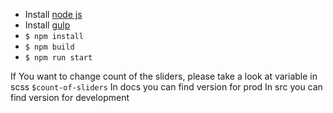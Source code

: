 - Install [node js](https://nodejs.org/uk/download/)
- Install [gulp](https://gulpjs.com/)
- `$ npm install`
- `$ npm build`
- `$ npm run start`

If You want to change count of the sliders, please take a look at variable in scss `$count-of-sliders`
In docs you can find version for prod
In src you can find version for development
